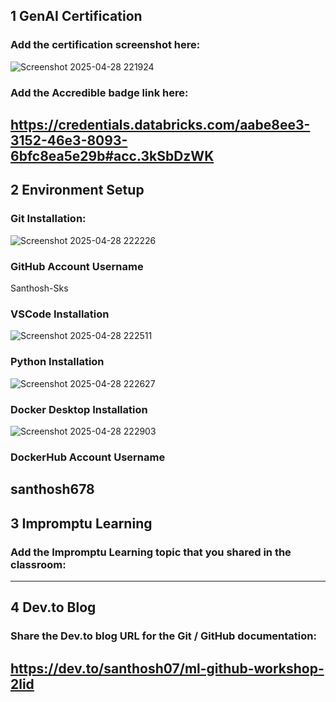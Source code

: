 ## 1 GenAI Certification
### Add the certification screenshot here:
![Screenshot 2025-04-28 221924](https://github.com/user-attachments/assets/c5ee1ed8-1599-4057-96e1-95fe0e32e388)

### Add the Accredible badge link here:
https://credentials.databricks.com/aabe8ee3-3152-46e3-8093-6bfc8ea5e29b#acc.3kSbDzWK
-----
## 2 Environment Setup
### Git Installation:
![Screenshot 2025-04-28 222226](https://github.com/user-attachments/assets/f05a7f61-8dd8-4032-9441-693a6eaa8c4f)
### GitHub Account Username
Santhosh-Sks
### VSCode Installation
![Screenshot 2025-04-28 222511](https://github.com/user-attachments/assets/c4ed6e6b-8ec8-48a6-bf9e-c966e4ef3dca)
### Python Installation
![Screenshot 2025-04-28 222627](https://github.com/user-attachments/assets/e71819e5-177f-41c9-b5f7-ec79573a700d)
### Docker Desktop Installation
![Screenshot 2025-04-28 222903](https://github.com/user-attachments/assets/079e146f-95a9-4e96-8330-d45c80727a45)
### DockerHub Account Username
santhosh678
-----
## 3 Impromptu Learning
### Add the Impromptu Learning topic that you shared in the classroom:
-----
## 4 Dev.to Blog
### Share the Dev.to blog URL for the Git / GitHub documentation:
https://dev.to/santhosh07/ml-github-workshop-2lid
-----
